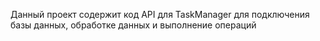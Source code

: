 Данный проект содержит код API для TaskManager для подключения базы данных, обработке данных и выполнение операций
